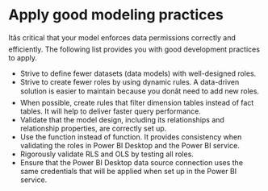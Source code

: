 
# 
# Apply good modeling practices

Itâs critical that your model enforces data permissions correctly and efficiently. The following list provides you with good development practices to apply.

- Strive to define fewer datasets (data models) with well-designed roles.
- Strive to create fewer roles by using dynamic rules. A data-driven solution is easier to maintain because you donât need to add new roles.
- When possible, create rules that filter dimension tables instead of fact tables. It will help to deliver faster query performance.
- Validate that the model design, including its relationships and relationship properties, are correctly set up.
- Use the function instead of function. It provides consistency when validating the roles in Power BI Desktop and the Power BI service.
- Rigorously validate RLS and OLS by testing all roles.
- Ensure that the Power BI Desktop data source connection uses the same credentials that will be applied when set up in the Power BI service.



